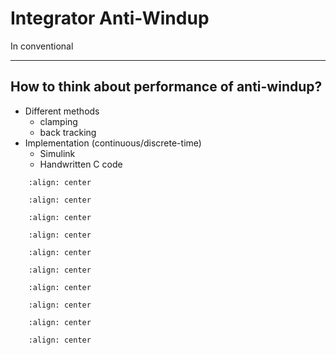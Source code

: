 # Integrator Anti-Windup

In conventional 

-----------------------
How to think about performance of anti-windup?
-----------------------

- Different methods
   - clamping
   - back tracking
- Implementation (continuous/discrete-time)
    - Simulink
    - Handwritten C code

```{image} images/control-diagram.svg
    :align: center
```

```{image} images/control-diagram-sat.svg
    :align: center
```

```{image} images/compareSat1.svg
    :align: center
```

```{image} images/compareSat2.svg
    :align: center
```

```{image} images/control-diagram-overview.svg
    :align: center
```

```{image} images/anti-windup-clamping_con.svg
    :align: center
```

```{image} images/anti-windup-clamping_dis.svg
    :align: center
```

```{image} images/anti-windup-back-tracking-con.svg
    :align: center
```

```{image} images/anti-windup-back-tracking-dis.svg
    :align: center
```

```{image} images/result.svg
    :align: center
```
